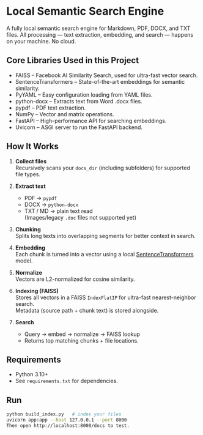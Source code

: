 # Local Semantic Search Engine

A fully local semantic search engine for Markdown, PDF, DOCX, and TXT files.
All processing — text extraction, embedding, and search — happens on your machine. No cloud.

## Core Libraries Used in this Project

- FAISS – Facebook AI Similarity Search, used for ultra-fast vector search.
- SentenceTransformers – State-of-the-art embeddings for semantic similarity.
- PyYAML – Easy configuration loading from YAML files.
- python-docx – Extracts text from Word .docx files. 
- pypdf – PDF text extraction. 
- NumPy – Vector and matrix operations. 
- FastAPI – High-performance API for searching embeddings. 
- Uvicorn – ASGI server to run the FastAPI backend.

## How It Works

1. **Collect files**  
   Recursively scans your `docs_dir` (including subfolders) for supported file types.

2. **Extract text**
    - PDF → `pypdf`
    - DOCX → `python-docx`
    - TXT / MD → plain text read  
      (Images/legacy `.doc` files not supported yet)

3. **Chunking**  
   Splits long texts into overlapping segments for better context in search.

4. **Embedding**  
   Each chunk is turned into a vector using a local [SentenceTransformers](https://www.sbert.net) model.

5. **Normalize**  
   Vectors are L2-normalized for cosine similarity.

6. **Indexing (FAISS)**  
   Stores all vectors in a FAISS `IndexFlatIP` for ultra-fast nearest-neighbor search.  
   Metadata (source path + chunk text) is stored alongside.

7. **Search**
    - Query → embed → normalize → FAISS lookup
    - Returns top matching chunks + file locations.

## Requirements
- Python 3.10+
- See `requirements.txt` for dependencies.

## Run
```bash
python build_index.py   # index your files
uvicorn app:app --host 127.0.0.1 --port 8000
Then open http://localhost:8000/docs to test.

